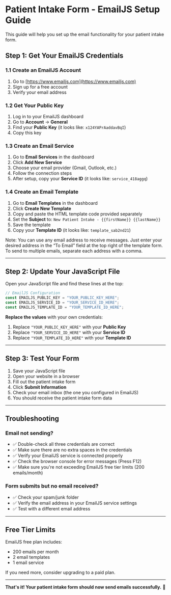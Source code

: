 # Patient Intake Form - EmailJS Setup Guide

This guide will help you set up the email functionality for your patient intake form.

## Step 1: Get Your EmailJS Credentials

### 1.1 Create an EmailJS Account

1. Go to [https://www.emailjs.com](https://www.emailjs.com)
2. Sign up for a free account
3. Verify your email address

### 1.2 Get Your Public Key

1. Log in to your EmailJS dashboard
2. Go to **Account** → **General**
3. Find your **Public Key** (it looks like: `x124YAPrAaddavBqI`)
4. Copy this key

### 1.3 Create an Email Service

1. Go to **Email Services** in the dashboard
2. Click **Add New Service**
3. Choose your email provider (Gmail, Outlook, etc.)
4. Follow the connection steps
5. After setup, copy your **Service ID** (it looks like: `service_418aggq`)

### 1.4 Create an Email Template

1. Go to **Email Templates** in the dashboard
2. Click **Create New Template**
3. Copy and paste the HTML template code provided separately
4. Set the **Subject** to: `New Patient Intake - {{firstName}} {{lastName}}`
5. Save the template
6. Copy your **Template ID** (it looks like: `template_sab2nd21`)

Note: You can use any email address to receive messages. Just enter your desired address in the “To Email” field at the top right of the template form. To send to multiple emails, separate each address with a comma.

---

## Step 2: Update Your JavaScript File

Open your JavaScript file and find these lines at the top:

```javascript
// EmailJS Configuration
const EMAILJS_PUBLIC_KEY = "YOUR_PUBLIC_KEY_HERE";
const EMAILJS_SERVICE_ID = "YOUR_SERVICE_ID_HERE";
const EMAILJS_TEMPLATE_ID = "YOUR_TEMPLATE_ID_HERE";
```

**Replace the values** with your own credentials:

1. Replace `"YOUR_PUBLIC_KEY_HERE"` with your **Public Key**
2. Replace `"YOUR_SERVICE_ID_HERE"` with your **Service ID**
3. Replace `"YOUR_TEMPLATE_ID_HERE"` with your **Template ID**

---

## Step 3: Test Your Form

1. Save your JavaScript file
2. Open your website in a browser
3. Fill out the patient intake form
4. Click **Submit Information**
5. Check your email inbox (the one you configured in EmailJS)
6. You should receive the patient intake form data

---

## Troubleshooting

### Email not sending?

- ✅ Double-check all three credentials are correct
- ✅ Make sure there are no extra spaces in the credentials
- ✅ Verify your EmailJS service is connected properly
- ✅ Check the browser console for error messages (Press F12)
- ✅ Make sure you're not exceeding EmailJS free tier limits (200 emails/month)

### Form submits but no email received?

- ✅ Check your spam/junk folder
- ✅ Verify the email address in your EmailJS service settings
- ✅ Test with a different email address
  
---

## Free Tier Limits

EmailJS free plan includes:

- 200 emails per month
- 2 email templates
- 1 email service

If you need more, consider upgrading to a paid plan.

---

**That's it! Your patient intake form should now send emails successfully.** 🎉
